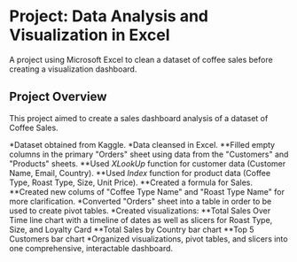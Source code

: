 # Project: Data Analysis and Visualization in Excel
A project using Microsoft Excel to clean a dataset of coffee sales before creating a visualization dashboard.

## Project Overview
This project aimed to create a sales dashboard analysis of a dataset of Coffee Sales. 

*Dataset obtained from Kaggle.
*Data cleansed in Excel.
**Filled empty columns in the primary "Orders" sheet using data from the "Customers" and "Products" sheets.
**Used *XLookUp* function for customer data (Customer Name, Email, Country).
**Used *Index* function for product data (Coffee Type, Roast Type, Size, Unit Price).
**Created a formula for Sales.
**Created new colums of "Coffee Type Name" and "Roast Type Name" for more clarification.
*Converted "Orders" sheet into a table in order to be used to create pivot tables.
*Created visualizations:
**Total Sales Over Time line chart with a timeline of dates as well as slicers for Roast Type, Size, and Loyalty Card
**Total Sales by Country bar chart
**Top 5 Customers bar chart
*Organized visualizations, pivot tables, and slicers into one comprehensive, interactable dashboard.
